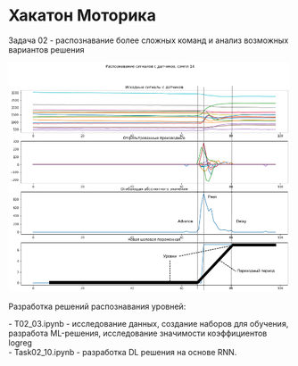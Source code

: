 # Хакатон Моторика 

Задача 02 - распознавание более сложных команд и анализ возможных вариантов решения

![Стратегии распознавания](https://github.com/Genn007/OMG_Recognition/blob/main/Task02/RecognitionStrategy.jpg)

Разработка решений распознавания уровней:

- T02_03.ipynb - исследование данных, создание наборов для обучения, разработа ML-решения, исследование значимости коэффициентов logreg         
- Task02_10.ipynb - разработка DL решения на основе RNN.

